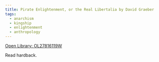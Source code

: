 ```yaml
---
title: Pirate Enlightenment, or the Real Libertalia by David Graeber
tags:
  - anarchism
  - kingship
  - enlightenment
  - anthropology
---
```

[Open Library: OL27816119W](https://openlibrary.org/works/OL27816119W/Pirate_Enlightenment)

Read hardback.